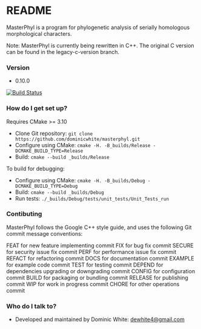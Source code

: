 # README #

MasterPhyl is a program for phylogenetic analysis of serially homologous 
morphological characters.

Note: MasterPhyl is currently being rewritten in C++. The original C version can
be found in the legacy-c-version branch.

### Version ###

* 0.10.0

[![Build Status](https://travis-ci.org/dominicwhite/MasterPhyl.svg?branch=master)](https://travis-ci.org/dominicwhite/MasterPhyl)

### How do I get set up? ###

Requires CMake >= 3.10

* Clone Git repository: `git clone https://github.com/dominicwhite/masterphyl.git`
* Configure using CMake: `cmake -H. -B_builds/Release -DCMAKE_BUILD_TYPE=Release`
* Build: `cmake --build _builds/Release`

To build for debugging:

* Configure using CMake: `cmake -H. -B_builds/Debug -DCMAKE_BUILD_TYPE=Debug`
* Build: `cmake --build _builds/Debug`
* Run tests: `./_builds/Debug/tests/unit_tests/Unit_Tests_run`

### Contibuting ###

MasterPhyl follows the Google C++ style guide, and uses the following Git commit message conventions:

FEAT	for new feature implementing commit
FIX	for bug fix commit
SECURE	for security issue fix commit
PERF	for performance issue fix commit
REFACT	for refactoring commit
DOCS	for documentation commit
EXAMPLE	for example code commit
TEST	for testing commit
DEPEND	for dependencies upgrading or downgrading commit
CONFIG	for configuration commit
BUILD	for packaging or bundling commit
RELEASE	for publishing commit
WIP	for work in progress commit
CHORE	for other operations commit

### Who do I talk to? ###

* Developed and maintained by Dominic White: dewhite4@gmail.com